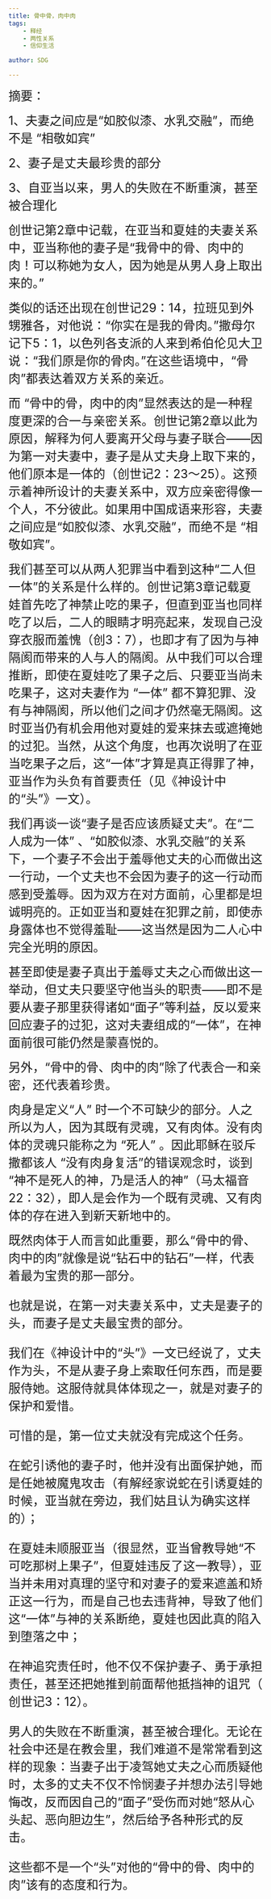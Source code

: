 ```yaml
---
title: 骨中骨，肉中肉
tags: 
    - 释经
    - 两性关系
    - 信仰生活

author: SDG

---
```


<font size=5>摘要：</font>

<font size=5>1、夫妻之间应是“如胶似漆、水乳交融”，而绝不是 “相敬如宾”</font>

<font size=5>2、妻子是丈夫最珍贵的部分</font>

<font size=5>3、自亚当以来，男人的失败在不断重演，甚至被合理化</font>

<font size=5>创世记第2章中记载，在亚当和夏娃的夫妻关系中，亚当称他的妻子是“我骨中的骨、肉中的肉！可以称她为女人，因为她是从男人身上取出来的。”</font>

<font size=5>类似的话还出现在创世记29：14，拉班见到外甥雅各，对他说：“你实在是我的骨肉。”撒母尔记下5：1，以色列各支派的人来到希伯伦见大卫说：“我们原是你的骨肉。”在这些语境中，“骨肉”都表达着双方关系的亲近。</font>

<font size=5>而 “骨中的骨，肉中的肉”显然表达的是一种程度更深的合一与亲密关系。创世记第2章以此为原因，解释为何人要离开父母与妻子联合——因为第一对夫妻中，妻子是从丈夫身上取下来的，他们原本是一体的（创世记2：23～25）。这预示着神所设计的夫妻关系中，双方应亲密得像一个人，不分彼此。如果用中国成语来形容，夫妻之间应是“如胶似漆、水乳交融”，而绝不是 “相敬如宾”。</font>

<font size=5>我们甚至可以从两人犯罪当中看到这种“二人但一体”的关系是什么样的。创世记第3章记载夏娃首先吃了神禁止吃的果子，但直到亚当也同样吃了以后，二人的眼睛才明亮起来，发现自己没穿衣服而羞愧（创3：7），也即才有了因为与神隔阂而带来的人与人的隔阂。从中我们可以合理推断，即使在夏娃吃了果子之后、只要亚当尚未吃果子，这对夫妻作为 “一体” 都不算犯罪、没有与神隔阂，所以他们之间才仍然毫无隔阂。这时亚当仍有机会用他对夏娃的爱来抹去或遮掩她的过犯。当然，从这个角度，也再次说明了在亚当吃果子之后，这“一体”才算是真正得罪了神，亚当作为头负有首要责任（见《神设计中的“头”》一文）。</font>

<font size=5>我们再谈一谈“妻子是否应该质疑丈夫”。在“二人成为一体” 、“如胶似漆、水乳交融”的关系下，一个妻子不会出于羞辱他丈夫的心而做出这一行动，一个丈夫也不会因为妻子的这一行动而感到受羞辱。因为双方在对方面前，心里都是坦诚明亮的。正如亚当和夏娃在犯罪之前，即使赤身露体也不觉得羞耻——这当然是因为二人心中完全光明的原因。</font>

<font size=5>甚至即使是妻子真出于羞辱丈夫之心而做出这一举动，但丈夫只要坚守他当头的职责——即不是要从妻子那里获得诸如“面子”等利益，反以爱来回应妻子的过犯，这对夫妻组成的“一体”，在神面前很可能仍然是蒙喜悦的。</font>

<font size=5>另外，“骨中的骨、肉中的肉”除了代表合一和亲密，还代表着珍贵。</font>

<font size=5>肉身是定义“人” 时一个不可缺少的部分。人之所以为人，因为其既有灵魂，又有肉体。没有肉体的灵魂只能称之为 “死人” 。因此耶稣在驳斥撒都该人 “没有肉身复活”的错误观念时，谈到 “神不是死人的神，乃是活人的神”（马太福音22：32），即人是会作为一个既有灵魂、又有肉体的存在进入到新天新地中的。</font>

<font size=5>既然肉体于人而言如此重要，那么“骨中的骨、肉中的肉”就像是说“钻石中的钻石”一样，代表着最为宝贵的那一部分。

<font size=5>也就是说，在第一对夫妻关系中，丈夫是妻子的头，而妻子是丈夫最宝贵的部分。</font>

<font size=5>我们在《神设计中的“头”》一文已经说了，丈夫作为头，不是从妻子身上索取任何东西，而是要服侍她。这服侍就具体体现之一，就是对妻子的保护和爱惜。</font>

<font size=5>可惜的是，第一位丈夫就没有完成这个任务。

<font size=5>在蛇引诱他的妻子时，他并没有出面保护她，而是任她被魔鬼攻击（有解经家说蛇在引诱夏娃的时候，亚当就在旁边，我们姑且认为确实这样的）；</font>

<font size=5>在夏娃未顺服亚当（很显然，亚当曾教导她“不可吃那树上果子”，但夏娃违反了这一教导），亚当并未用对真理的坚守和对妻子的爱来遮盖和矫正这一行为，而是自己也去违背神，导致了他们这“一体”与神的关系断绝，夏娃也因此真的陷入到堕落之中；</font>

<font size=5>在神追究责任时，他不仅不保护妻子、勇于承担责任，甚至还把她推到前面帮他抵挡神的诅咒（ 创世记3：12）。</font>

<font size=5>男人的失败在不断重演，甚至被合理化。无论在社会中还是在教会里，我们难道不是常常看到这样的现象：当妻子出于凌驾她丈夫之心而质疑他时，太多的丈夫不仅不怜悯妻子并想办法引导她悔改，反而因自己的“面子”受伤而对她“怒从心头起、恶向胆边生”，然后给予各种形式的反击。</font>

<font size=5>这些都不是一个“头”对他的“骨中的骨、肉中的肉”该有的态度和行为。</font>